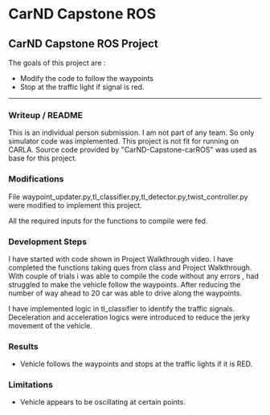 # CarND Capstone ROS 

## **CarND Capstone ROS Project**

The goals of this project are :
* Modify the code to follow the waypoints
* Stop at the traffic light if signal is red. 

---
### Writeup / README
This is an individual person submission. I am not part of any team. So only simulator code was implemented. This project is not fit for running on CARLA. 
Source code provided by "CarND-Capstone-carROS" was used as base for this project. 

### Modifications
File waypoint_updater.py,tl_classifier.py,tl_detector.py,twist_controller.py were modified to implement this project. 

All the required inputs for the functions to compile were fed. 

### Development Steps 
I have started with code shown in Project Walkthrough video. I have completed the functions taking ques from class and Project Walkthrough. With couple of trials i was able to compile the code without any errors , had struggled to make the vehicle follow the waypoints. After reducing the number of way ahead to 20 car was able to drive along the waypoints.

I have implemented logic in tl_classifier to identify the traffic signals. Deceleration and acceleration logics were introduced to reduce the jerky movement of the vehicle.

### Results
- Vehicle follows the waypoints and stops at the traffic lights if it is RED.

### Limitations
- Vehicle appears to be oscillating at certain points. 
